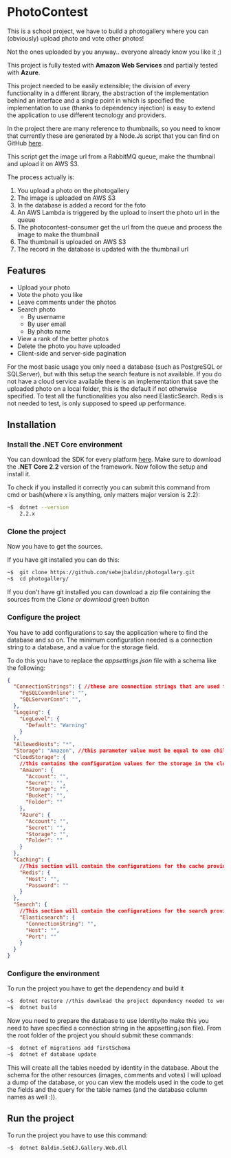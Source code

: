 # PhotoContest
This is a school project, we have to build a photogallery where you can (obviously) upload photo and vote other photos!

Not the ones uploaded by you anyway.. everyone already know you like it ;)


This project is fully tested with **Amazon Web Services** and partially tested with **Azure**.

This project needed to be easily extensible; the division of every functionality in a different library, the abstraction of the implementation behind an interface and a single point in which is specified the implementation to use (thanks to dependency injection) is easy to extend the application to use different tecnology and providers.


In the project there are many reference to thumbnails, so you need to know that currently these are generated by a Node.Js script that you can find on GitHub [here](https://github.com/sebejbaldin/photocontest-consumer).

This script get the image url from a RabbitMQ queue, make the thumbnail and upload it on AWS S3.

The process actually is:
1.    You upload a photo on the photogallery
2.    The image is uploaded on AWS S3
3.    In the database is added a record for the foto
4.    An AWS Lambda is triggered by the upload to insert the photo url in the queue
5.    The photocontest-consumer get the url from the queue and process the image to make the thumbnail
6.    The thumbnail is uploaded on AWS S3
7.    The record in the database is updated with the thumbnail url

## Features
* Upload your photo
* Vote the photo you like
* Leave comments under the photos
* Search photo
  * By username
  * By user email
  * By photo name 
* View a rank of the better photos
* Delete the photo you have uploaded
* Client-side and server-side pagination

For the most basic usage you only need a database (such as PostgreSQL or SQLServer), but with this setup the search feature is not available.
If you do not have a cloud service available there is an implementation that save the uploaded photo on a local folder, this is the default if not otherwise specified.
To test all the functionalities you also need ElasticSearch.
Redis is not needed to test, is only supposed to speed up performance.

## Installation

### Install the .NET Core environment
You can download the SDK for every platform [here](https://dotnet.microsoft.com/download).
Make sure to download the **.NET Core 2.2** version of the framework.
Now follow the setup and install it.

To check if you installed it correctly you can submit this command from cmd or bash(where *x* is anything, only matters major version is 2.2):
```bash
~$  dotnet --version
    2.2.x
```


### Clone the project
Now you have to get the sources.

If you have git installed you can do this:
```bash
~$  git clone https://github.com/sebejbaldin/photogallery.git 
~$  cd photogallery/
```

If you don't have git installed you can download a zip file containing the sources from the *Clone or download* green button


### Configure the project
You have to add configurations to say the application where to find the database and so on.
The minimum configuration needed is a connection string to a database, and a value for the storage field.

To do this you have to replace the *appsettings.json* file with a schema like the following:
```json
{
  "ConnectionStrings": { //these are connection strings that are used for Identity and custom data (pictures, votes, comments) 
    "PgSQLConnOnline": "",
    "SQLServerConn": "",
  },
  "Logging": {
    "LogLevel": {
      "Default": "Warning"
    }
  },
  "AllowedHosts": "*",
  "Storage": "Amazon", //this parameter value must be equal to one child of the CloudStorage object because is used to determine what storage to use, if it doesn't match any the application will default to use a local folder
  "CloudStorage": {
    //this contains the configuration values for the storage in the cloud
    "Amazon": {
      "Account": "",
      "Secret": "",
      "Storage": "",
      "Bucket": "",
      "Folder": ""
    },
    "Azure": {
      "Account": "",
      "Secret": "",
      "Storage": "",
      "Folder": ""
    }
  },
  "Caching": {
    //This section will contain the configurations for the cache providers
    "Redis": {
      "Host": "",
      "Password": ""
    }
  },
  "Search": {
    //This section will contain the configurations for the search providers
    "Elasticsearch": {
      "ConnectionString": "",
      "Host": "",
      "Port": ""
    }
  }
}
```

### Configure the environment
To run the project you have to get the dependency and build it
```bash
~$  dotnet restore //this download the project dependency needed to work
~$  dotnet build 
```

Now you need to prepare the database to use Identity(to make this you need to have specified a connection string in the appsetting.json file).
From the root folder of the project you should submit these commands: 
```bash
~$  dotnet ef migrations add firstSchema
~$  dotnet ef database update
```
This will create all the tables needed by identity in the database.
About the schema for the other resources (images, comments and votes) I will upload a dump of the database, or you can view the models used in the code to get the fields and the query for the table names (and the database column names as well :)).

## Run the project

To run the project you have to use this command:
```bash
~$  dotnet Baldin.SebEJ.Gallery.Web.dll
```
